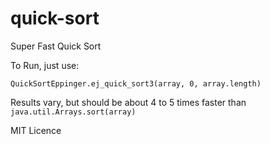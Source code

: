 # quick-sort
Super Fast Quick Sort

To Run, just use:

  `QuickSortEppinger.ej_quick_sort3(array, 0, array.length)`
  
Results vary, but should be about 4 to 5 times faster than `java.util.Arrays.sort(array)`

MIT Licence
